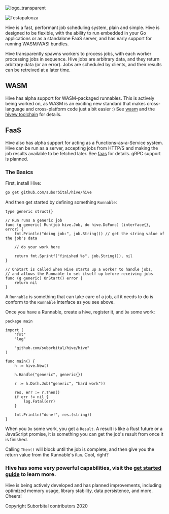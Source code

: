 ![logo_transparent](https://user-images.githubusercontent.com/5942370/88548780-87288580-cfed-11ea-8239-991b6ac420e3.png)

![Testapalooza](https://github.com/suborbital/hive/workflows/Testapalooza/badge.svg)

Hive is a fast, performant job scheduling system, plain and simple. Hive is designed to be flexible, with the ability to run embedded in your Go applications or as a standalone FaaS server, and has early support for running WASM/WASI bundles.

Hive transparently spawns workers to process jobs, with each worker processing jobs in sequence. Hive jobs are arbitrary data, and they return arbitrary data (or an error). Jobs are scheduled by clients, and their results can be retreived at a later time.

## WASM

Hive has alpha support for WASM-packaged runnables. This is actively being worked on, as WASM is an exciting new standard that makes cross-language and cross-platform code just a bit easier :) See [wasm](./docs/wasm.md) and the [hivew toolchain](https://github.com/suborbital/hivew) for details.

## FaaS

Hive also has alpha support for acting as a Functions-as-a-Service system. Hive can be run as a server, accepting jobs from HTTP/S and making the job results available to be fetched later. See [faas](./docs/faas.md) for details. gRPC support is planned.

### The Basics

First, install Hive:
```bash
go get github.com/suborbital/hive/hive
```

And then get started by defining something `Runnable`:
```golang
type generic struct{}

// Run runs a generic job
func (g generic) Run(job hive.Job, do hive.DoFunc) (interface{}, error) {
	fmt.Println("doing job:", job.String()) // get the string value of the job's data

	// do your work here

	return fmt.Sprintf("finished %s", job.String()), nil
}

// OnStart is called when Hive starts up a worker to handle jobs,
// and allows the Runnable to set itself up before receiving jobs
func (g generic) OnStart() error {
	return nil
}
```
A `Runnable` is something that can take care of a job, all it needs to do is conform to the `Runnable` interface as you see above.

Once you have a Runnable, create a hive, register it, and `Do` some work:
```golang
package main

import (
	"fmt"
	"log"

	"github.com/suborbital/hive/hive"
)

func main() {
	h := hive.New()

	h.Handle("generic", generic{})

	r := h.Do(h.Job("generic", "hard work"))

	res, err := r.Then()
	if err != nil {
		log.Fatal(err)
	}

	fmt.Println("done!", res.(string))
}
```
When you `Do` some work, you get a `Result`. A result is like a Rust future or a JavaScript promise, it is something you can get the job's result from once it is finished.

Calling `Then()` will block until the job is complete, and then give you the return value from the Runnable's `Run`. Cool, right?

### Hive has some very powerful capabilities, visit the [get started guide](./docs/getstarted.md) to learn more.

Hive is being actively developed and has planned improvements, including optimized memory usage, library stability, data persistence, and more. Cheers!

Copyright Suborbital contributors 2020
